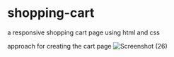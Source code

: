 # shopping-cart
a responsive shopping cart page using html and css


approach for creating the cart page
![Screenshot (26)](https://user-images.githubusercontent.com/86179222/169651194-7d97fa71-7902-483d-b77d-9e2e7669461d.png)
